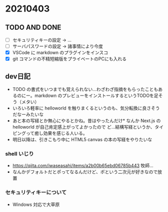 # 20210403

## TODO AND DONE

- [ ] セキュリティキーの設定 -> ...
- [ ] サーバパスワードの設定 -> 諸事情により今度
- [X] VSCode に markdown のプラグインをインスコ
- [x] git コマンドの不精短縮版をプライベートのPCにも入れる

## dev日記

* TODO の書式をいつまでも覚えられない...わざわざ指摘をもらったこともあるのにー。markdown のプレビューをインストールするというTODOを足そう（メタい）
* いろいろ軽率に helloworld を触りまくるというのも、気分転換に良さそうだなーみたいな
* あと本の写経とか無心にやるとかね。昔はやったんだけ* なんか Next.js の helloworld が自己肯定感上がってよかったので
ど...結構写経というか、タイピングって癒し効果を感じる人いる。
* 明日以降は、引きこもり中に HTML5 canvas の本の写経をやりたいな

### shell いじり

* https://qiita.com/iwaseasahi/items/a2b00b65ebd06785b443 牧師...
* なんかデフォルトだとポってなるんだけど、ポという二次元が好きなので放置

### セキュリティキーについて

* Windows 対応で大草原